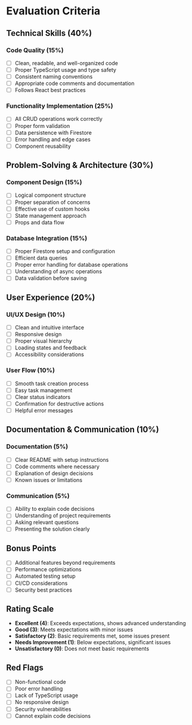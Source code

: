 # Evaluation Criteria

## Technical Skills (40%)
### Code Quality (15%)
- [ ] Clean, readable, and well-organized code
- [ ] Proper TypeScript usage and type safety
- [ ] Consistent naming conventions
- [ ] Appropriate code comments and documentation
- [ ] Follows React best practices

### Functionality Implementation (25%)
- [ ] All CRUD operations work correctly
- [ ] Proper form validation
- [ ] Data persistence with Firestore
- [ ] Error handling and edge cases
- [ ] Component reusability

## Problem-Solving & Architecture (30%)
### Component Design (15%)
- [ ] Logical component structure
- [ ] Proper separation of concerns
- [ ] Effective use of custom hooks
- [ ] State management approach
- [ ] Props and data flow

### Database Integration (15%)
- [ ] Proper Firestore setup and configuration
- [ ] Efficient data queries
- [ ] Proper error handling for database operations
- [ ] Understanding of async operations
- [ ] Data validation before saving

## User Experience (20%)
### UI/UX Design (10%)
- [ ] Clean and intuitive interface
- [ ] Responsive design
- [ ] Proper visual hierarchy
- [ ] Loading states and feedback
- [ ] Accessibility considerations

### User Flow (10%)
- [ ] Smooth task creation process
- [ ] Easy task management
- [ ] Clear status indicators
- [ ] Confirmation for destructive actions
- [ ] Helpful error messages

## Documentation & Communication (10%)
### Documentation (5%)
- [ ] Clear README with setup instructions
- [ ] Code comments where necessary
- [ ] Explanation of design decisions
- [ ] Known issues or limitations

### Communication (5%)
- [ ] Ability to explain code decisions
- [ ] Understanding of project requirements
- [ ] Asking relevant questions
- [ ] Presenting the solution clearly

## Bonus Points
- [ ] Additional features beyond requirements
- [ ] Performance optimizations
- [ ] Automated testing setup
- [ ] CI/CD considerations
- [ ] Security best practices

## Rating Scale
- **Excellent (4)**: Exceeds expectations, shows advanced understanding
- **Good (3)**: Meets expectations with minor issues
- **Satisfactory (2)**: Basic requirements met, some issues present
- **Needs Improvement (1)**: Below expectations, significant issues
- **Unsatisfactory (0)**: Does not meet basic requirements

## Red Flags
- [ ] Non-functional code
- [ ] Poor error handling
- [ ] Lack of TypeScript usage
- [ ] No responsive design
- [ ] Security vulnerabilities
- [ ] Cannot explain code decisions
